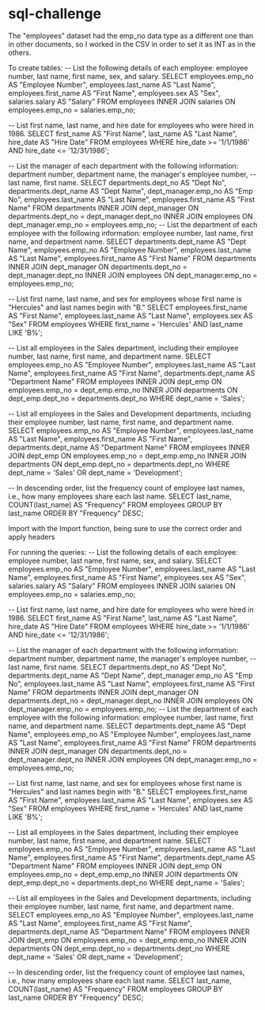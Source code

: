 # sql-challenge

The "employees" dataset had the emp_no data type as a different one than in other documents, so I worked in the CSV in order to set it as INT as in the others.

To create tables:
-- List the following details of each employee: employee number, last name, first name, sex, and salary.
SELECT employees.emp_no AS "Employee Number", 
	employees.last_name AS "Last Name", 
	employees.first_name AS "First Name", 
	employees.sex AS "Sex", 
	salaries.salary AS "Salary"
FROM employees
INNER JOIN salaries ON
employees.emp_no = salaries.emp_no;

-- List first name, last name, and hire date for employees who were hired in 1986.
SELECT first_name AS "First Name", last_name AS "Last Name", hire_date AS "Hire Date"
FROM employees
WHERE hire_date >= '1/1/1986'
	AND hire_date <= '12/31/1986';

-- List the manager of each department with the following information: department number, department name, the manager's employee number, 
-- last name, first name.
SELECT departments.dept_no AS "Dept No", 
		departments.dept_name AS "Dept Name", 
		dept_manager.emp_no AS "Emp No", 
		employees.last_name AS "Last Name", 
		employees.first_name AS "First Name"
FROM departments
INNER JOIN dept_manager
ON departments.dept_no = dept_manager.dept_no
INNER JOIN employees
ON dept_manager.emp_no = employees.emp_no;
-- List the department of each employee with the following information: employee number, last name, first name, and department name.
SELECT departments.dept_name AS "Dept Name",
		employees.emp_no AS "Employee Number", 
		employees.last_name AS "Last Name", 
		employees.first_name AS "First Name"
FROM departments
INNER JOIN dept_manager
ON departments.dept_no = dept_manager.dept_no
INNER JOIN employees
ON dept_manager.emp_no = employees.emp_no;

-- List first name, last name, and sex for employees whose first name is "Hercules" and last names begin with "B."
SELECT employees.first_name AS "First Name",
		employees.last_name AS "Last Name", 
		employees.sex AS "Sex"
FROM employees
WHERE first_name = 'Hercules'
	AND	last_name LIKE 'B%';

-- List all employees in the Sales department, including their employee number, last name, first name, and department name.
SELECT 	employees.emp_no AS "Employee Number", 
		employees.last_name AS "Last Name", 
		employees.first_name AS "First Name",
		departments.dept_name AS "Department Name"
FROM employees
INNER JOIN dept_emp
ON employees.emp_no = dept_emp.emp_no 
INNER JOIN departments
ON dept_emp.dept_no = departments.dept_no
WHERE dept_name = 'Sales';

-- List all employees in the Sales and Development departments, including their employee number, last name, first name, and department name.
SELECT 	employees.emp_no AS "Employee Number", 
		employees.last_name AS "Last Name", 
		employees.first_name AS "First Name",
		departments.dept_name AS "Department Name"
FROM employees
INNER JOIN dept_emp
ON employees.emp_no = dept_emp.emp_no 
INNER JOIN departments
ON dept_emp.dept_no = departments.dept_no
WHERE dept_name = 'Sales'
	OR dept_name = 'Development';

-- In descending order, list the frequency count of employee last names, i.e., how many employees share each last name.
SELECT last_name, COUNT(last_name) AS "Frequency"
FROM employees
GROUP BY last_name
ORDER BY "Frequency" DESC;


Import with the Import function, being sure to use the correct order and apply headers

For running the queries:
-- List the following details of each employee: employee number, last name, first name, sex, and salary.
SELECT employees.emp_no AS "Employee Number", 
	employees.last_name AS "Last Name", 
	employees.first_name AS "First Name", 
	employees.sex AS "Sex", 
	salaries.salary AS "Salary"
FROM employees
INNER JOIN salaries ON
employees.emp_no = salaries.emp_no;

-- List first name, last name, and hire date for employees who were hired in 1986.
SELECT first_name AS "First Name", last_name AS "Last Name", hire_date AS "Hire Date"
FROM employees
WHERE hire_date >= '1/1/1986'
	AND hire_date <= '12/31/1986';

-- List the manager of each department with the following information: department number, department name, the manager's employee number, 
-- last name, first name.
SELECT departments.dept_no AS "Dept No", 
		departments.dept_name AS "Dept Name", 
		dept_manager.emp_no AS "Emp No", 
		employees.last_name AS "Last Name", 
		employees.first_name AS "First Name"
FROM departments
INNER JOIN dept_manager
ON departments.dept_no = dept_manager.dept_no
INNER JOIN employees
ON dept_manager.emp_no = employees.emp_no;
-- List the department of each employee with the following information: employee number, last name, first name, and department name.
SELECT departments.dept_name AS "Dept Name",
		employees.emp_no AS "Employee Number", 
		employees.last_name AS "Last Name", 
		employees.first_name AS "First Name"
FROM departments
INNER JOIN dept_manager
ON departments.dept_no = dept_manager.dept_no
INNER JOIN employees
ON dept_manager.emp_no = employees.emp_no;

-- List first name, last name, and sex for employees whose first name is "Hercules" and last names begin with "B."
SELECT employees.first_name AS "First Name",
		employees.last_name AS "Last Name", 
		employees.sex AS "Sex"
FROM employees
WHERE first_name = 'Hercules'
	AND	last_name LIKE 'B%';

-- List all employees in the Sales department, including their employee number, last name, first name, and department name.
SELECT 	employees.emp_no AS "Employee Number", 
		employees.last_name AS "Last Name", 
		employees.first_name AS "First Name",
		departments.dept_name AS "Department Name"
FROM employees
INNER JOIN dept_emp
ON employees.emp_no = dept_emp.emp_no 
INNER JOIN departments
ON dept_emp.dept_no = departments.dept_no
WHERE dept_name = 'Sales';

-- List all employees in the Sales and Development departments, including their employee number, last name, first name, and department name.
SELECT 	employees.emp_no AS "Employee Number", 
		employees.last_name AS "Last Name", 
		employees.first_name AS "First Name",
		departments.dept_name AS "Department Name"
FROM employees
INNER JOIN dept_emp
ON employees.emp_no = dept_emp.emp_no 
INNER JOIN departments
ON dept_emp.dept_no = departments.dept_no
WHERE dept_name = 'Sales'
	OR dept_name = 'Development';

-- In descending order, list the frequency count of employee last names, i.e., how many employees share each last name.
SELECT last_name, COUNT(last_name) AS "Frequency"
FROM employees
GROUP BY last_name
ORDER BY "Frequency" DESC;
